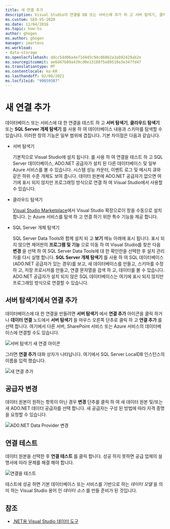 ```yaml
---
title: 새 연결 추가
description: Visual Studio의 연결을 DB 또는 서비스에 추가 하 고 서버 탐색기, 클라우드 탐색기 또는 SQL Server 개체 탐색기를 사용 하 여 DB 내용과 스키마를 탐색 합니다.
ms.custom: SEO-VS-2020
ms.date: 11/04/2016
ms.topic: how-to
author: ghogen
ms.author: ghogen
manager: jmartens
ms.workload:
- data-storage
ms.openlocfilehash: ddcc5dd06a4e71d445c94c860b2a3ab92429ab2e
ms.sourcegitcommit: ae6d47b09a439cd0e13180f5e89510e3e347fd47
ms.translationtype: MT
ms.contentlocale: ko-KR
ms.lasthandoff: 02/08/2021
ms.locfileid: "99859387"
---
```

# <a name="add-new-connections"></a>새 연결 추가

데이터베이스 또는 서비스에 대 한 연결을 테스트 하 고 **서버 탐색기**, **클라우드 탐색기** 또는 **SQL Server 개체 탐색기** 를 사용 하 여 데이터베이스 내용과 스키마를 탐색할 수 있습니다. 이러한 창의 기능은 일부 범위에 겹칩니다. 기본 차이점은 다음과 같습니다.

- 서버 탐색기

   기본적으로 Visual Studio에 설치 됩니다. 를 사용 하 여 연결을 테스트 하 고 SQL Server 데이터베이스, ADO.NET 공급자가 설치 된 다른 데이터베이스 및 일부 Azure 서비스를 볼 수 있습니다. 시스템 성능 카운터, 이벤트 로그 및 메시지 큐와 같은 하위 수준 개체도 보여 줍니다. 데이터 원본에 ADO.NET 공급자가 없으면 여기에 표시 되지 않지만 프로그래밍 방식으로 연결 하 여 Visual Studio에서 사용할 수 있습니다.

- 클라우드 탐색기

   [Visual Studio Marketplace](https://marketplace.visualstudio.com/items?itemName=ms-azuretools.CloudExplorerForVS)에서 Visual Studio 확장으로이 창을 수동으로 설치 합니다. 는 Azure 서비스를 탐색 하 고 연결 하기 위한 특수 기능을 제공 합니다.

- SQL Server 개체 탐색기

   SQL Server Data Tools와 함께 설치 되 고 **보기** 메뉴 아래에 표시 됩니다. 표시 되지 않으면 제어판의 **프로그램 및 기능** 으로 이동 하 여 Visual Studio를 찾은 다음 **변경** 을 선택 하 여 SQL Server Data Tools에 대 한 확인란을 선택한 후 설치 관리자를 다시 실행 합니다. **SQL Server 개체 탐색기** 를 사용 하 여 SQL 데이터베이스 (ADO.NET 공급자가 있는 경우)를 보고, 새 데이터베이스를 만들고, 스키마를 수정 하 고, 저장 프로시저를 만들고, 연결 문자열을 검색 하 고, 데이터를 볼 수 있습니다. ADO.NET 공급자가 설치 되지 않은 SQL 데이터베이스는 여기에 표시 되지 않지만 프로그래밍 방식으로 연결할 수 있습니다.

## <a name="add-a-connection-in-server-explorer"></a>서버 탐색기에서 연결 추가

데이터베이스에 대 한 연결을 만들려면 **서버 탐색기** 에서 **연결 추가** 아이콘을 클릭 하거나 **데이터 연결** 노드에서 **서버 탐색기** 을 마우스 오른쪽 단추로 클릭 하 고 **연결 추가** 를 선택 합니다. 여기에서 다른 서버, SharePoint 서비스 또는 Azure 서비스의 데이터베이스에 연결할 수도 있습니다.

![서버 탐색기 새 연결 아이콘](../data-tools/media/raddata-server-explorer-new-connection-icon.png)

그러면 **연결 추가** 대화 상자가 나타납니다. 여기에서 SQL Server LocalDB 인스턴스의 이름을 입력 했습니다.

![새 연결 추가](../data-tools/media/raddata-add-new-connection-dialog.png)

## <a name="change-the-provider"></a>공급자 변경

데이터 원본이 원하는 항목이 아닌 경우 **변경** 단추를 클릭 하 여 새 데이터 원본 및/또는 새 ADO.NET 데이터 공급자를 선택 합니다. 새 공급자는 구성 된 방법에 따라 자격 증명을 요청할 수 있습니다.

![AD0.NET Data Provider 변경](../data-tools/media/raddata-change-ad0.net-data-provider.png)

## <a name="test-the-connection"></a>연결 테스트

데이터 원본을 선택한 후 **연결 테스트** 를 클릭 합니다. 성공 하지 못하면 공급 업체의 설명서에 따라 문제를 해결 해야 합니다.

![연결을 테스트](../data-tools/media/raddata-test-connection.png)

테스트에 성공 하면 기본 데이터베이스 또는 서비스를 기반으로 하는 *데이터 모델* 을 의미 하는 Visual Studio 용어 인 *데이터 소스* 를 만들 준비가 된 것입니다.

## <a name="see-also"></a>참조

- [.NET용 Visual Studio 데이터 도구](../data-tools/visual-studio-data-tools-for-dotnet.md)
